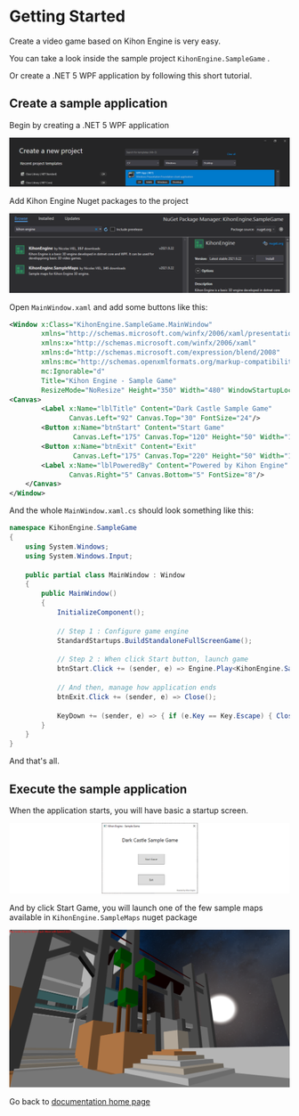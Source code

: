 # Getting Started
 
Create a video game based on Kihon Engine is very easy.

You can take a look inside the sample project `KihonEngine.SampleGame` . 

Or create a .NET 5 WPF application by following this short tutorial.

## Create a sample application

Begin by creating a .NET 5 WPF application

![Screenshot - Nuget packages](create-new-wpf-app.png)


Add Kihon Engine Nuget packages to the project

![Screenshot - Nuget packages](nuget-packages.png)

Open `MainWindow.xaml` and add some buttons like this:

```xml
<Window x:Class="KihonEngine.SampleGame.MainWindow"
        xmlns="http://schemas.microsoft.com/winfx/2006/xaml/presentation"
        xmlns:x="http://schemas.microsoft.com/winfx/2006/xaml"
        xmlns:d="http://schemas.microsoft.com/expression/blend/2008"
        xmlns:mc="http://schemas.openxmlformats.org/markup-compatibility/2006"
        mc:Ignorable="d"
        Title="Kihon Engine - Sample Game" 
        ResizeMode="NoResize" Height="350" Width="480" WindowStartupLocation="CenterScreen">
<Canvas>
        <Label x:Name="lblTitle" Content="Dark Castle Sample Game" 
               Canvas.Left="92" Canvas.Top="30" FontSize="24"/>
        <Button x:Name="btnStart" Content="Start Game" 
                Canvas.Left="175" Canvas.Top="120" Height="50" Width="129" />
        <Button x:Name="btnExit" Content="Exit" 
                Canvas.Left="175" Canvas.Top="220" Height="50" Width="129"/>
        <Label x:Name="lblPoweredBy" Content="Powered by Kihon Engine" 
               Canvas.Right="5" Canvas.Bottom="5" FontSize="8"/>
    </Canvas>
</Window>
```

And the whole `MainWindow.xaml.cs` should look something like this:

```csharp
namespace KihonEngine.SampleGame
{
    using System.Windows;
    using System.Windows.Input;

    public partial class MainWindow : Window
    {
        public MainWindow()
        {
            InitializeComponent();

            // Step 1 : Configure game engine
            StandardStartups.BuildStandaloneFullScreenGame();

            // Step 2 : When click Start button, launch game
            btnStart.Click += (sender, e) => Engine.Play<KihonEngine.SampleMaps.DarkCastleM2MapBuilder>();

            // And then, manage how application ends
            btnExit.Click += (sender, e) => Close();

            KeyDown += (sender, e) => { if (e.Key == Key.Escape) { Close(); } };
        }
    }
}
```

And that's all. 

## Execute the sample application

When the application starts, you will have basic a startup screen. 

![Screenshot - Splash Screen](kihonEngine-sampleGame-splashScreen-00.png)

And by click Start Game, you will launch one of the few sample maps available in `KihonEngine.SampleMaps` nuget package

![Screenshot - Walkthrough](kihonEngine-sampleGame-walkthrough-01.png)

Go back to [ documentation home page](../README.md)